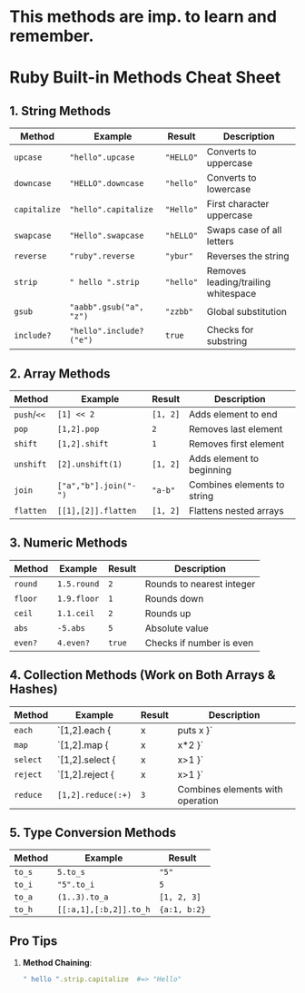 # This methods are imp. to learn and remember.

# Ruby Built-in Methods Cheat Sheet

## 1. String Methods

| Method       | Example                     | Result       | Description                          |
|--------------|-----------------------------|--------------|--------------------------------------|
| `upcase`     | `"hello".upcase`            | `"HELLO"`    | Converts to uppercase                |
| `downcase`   | `"HELLO".downcase`          | `"hello"`    | Converts to lowercase                |
| `capitalize` | `"hello".capitalize`        | `"Hello"`    | First character uppercase            |
| `swapcase`   | `"Hello".swapcase`          | `"hELLO"`    | Swaps case of all letters            |
| `reverse`    | `"ruby".reverse`            | `"ybur"`     | Reverses the string                  |
| `strip`      | `" hello ".strip`           | `"hello"`    | Removes leading/trailing whitespace  |
| `gsub`       | `"aabb".gsub("a", "z")`     | `"zzbb"`     | Global substitution                  |
| `include?`   | `"hello".include?("e")`     | `true`       | Checks for substring                 |

## 2. Array Methods

| Method       | Example                     | Result       | Description                          |
|--------------|-----------------------------|--------------|--------------------------------------|
| `push`/`<<`  | `[1] << 2`                  | `[1, 2]`     | Adds element to end                  |
| `pop`        | `[1,2].pop`                 | `2`          | Removes last element                 |
| `shift`      | `[1,2].shift`               | `1`          | Removes first element                |
| `unshift`    | `[2].unshift(1)`            | `[1, 2]`     | Adds element to beginning            |
| `join`       | `["a","b"].join("-")`       | `"a-b"`      | Combines elements to string          |
| `flatten`    | `[[1],[2]].flatten`         | `[1, 2]`     | Flattens nested arrays               |

## 3. Numeric Methods

| Method       | Example                     | Result       | Description                          |
|--------------|-----------------------------|--------------|--------------------------------------|
| `round`      | `1.5.round`                 | `2`          | Rounds to nearest integer            |
| `floor`      | `1.9.floor`                 | `1`          | Rounds down                          |
| `ceil`       | `1.1.ceil`                  | `2`          | Rounds up                            |
| `abs`        | `-5.abs`                    | `5`          | Absolute value                       |
| `even?`      | `4.even?`                   | `true`       | Checks if number is even             |

## 4. Collection Methods (Work on Both Arrays & Hashes)

| Method       | Example                             | Result       | Description                          |
|--------------|-------------------------------------|--------------|--------------------------------------|
| `each`       | `[1,2].each { |x| puts x }`         | Prints 1, 2  | Iterates through elements            |
| `map`        | `[1,2].map { |x| x*2 }`             | `[2, 4]`     | Transforms elements                  |
| `select`     | `[1,2].select { |x| x>1 }`          | `[2]`        | Filters elements                     |
| `reject`     | `[1,2].reject { |x| x>1 }`          | `[1]`        | Opposite of select                   |
| `reduce`     | `[1,2].reduce(:+)`                  | `3`          | Combines elements with operation     |

## 5. Type Conversion Methods

| Method       | Example                     | Result       |
|--------------|-----------------------------|--------------|
| `to_s`       | `5.to_s`                    | `"5"`        |
| `to_i`       | `"5".to_i`                  | `5`          |
| `to_a`       | `(1..3).to_a`               | `[1, 2, 3]`  |
| `to_h`       | `[[:a,1],[:b,2]].to_h`      | `{a:1, b:2}` |

## Pro Tips

1. **Method Chaining**:
   ```ruby
   " hello ".strip.capitalize  #=> "Hello"